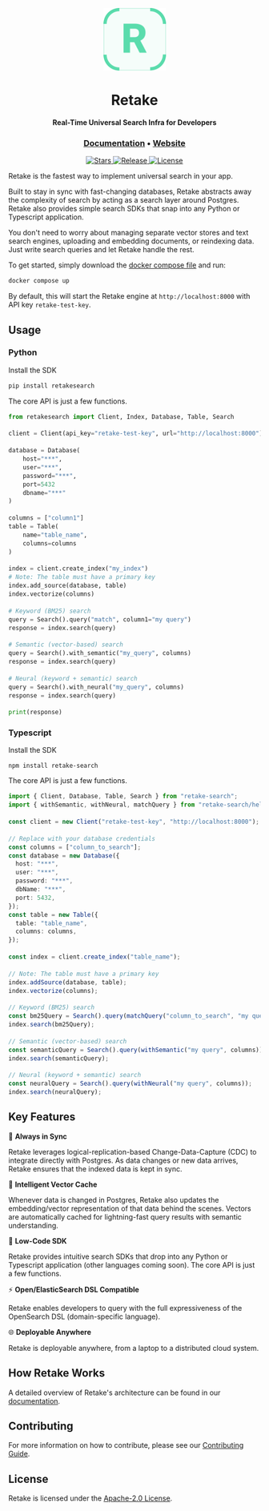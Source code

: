 <p align="center">
  <img src="assets/retake.svg" alt="Retake" width="125px"></a>
</p>

<h1 align="center">
    <b>Retake</b>
</h1>

<p align="center">
    <b>Real-Time Universal Search Infra for Developers</b> <br />
</p>

<h3 align="center">
  <a href="https://docs.getretake.com">Documentation</a> &bull;
  <a href="https://getretake.com">Website</a>
</h3>

<p align="center">
<a href="https://github.com/getretake/retake/stargazers/" target="_blank">
    <img src="https://img.shields.io/github/stars/getretake/retake?style=social&label=Star&maxAge=60" alt="Stars">
</a>
<a href="https://github.com/getretake/retake/releases" target="_blank">
    <img src="https://img.shields.io/github/v/release/getretake/retake?color=white" alt="Release">
</a>
<a href="https://github.com/getretake/retake/tree/main/LICENSE" target="_blank">
    <img src="https://img.shields.io/static/v1?label=license&message=Apache-2.0&color=white" alt="License">
</a>
</p>

Retake is the fastest way to implement universal search in your app.

Built to stay in sync with fast-changing databases, Retake abstracts away the complexity of search by acting as a search
layer around Postgres. Retake also provides simple search SDKs that snap into any Python or Typescript application.

You don't need to worry about managing separate vector stores and text search engines, uploading and embedding documents, or reindexing data. Just write search queries and let Retake handle the rest.

To get started, simply download the [docker compose file](https://raw.githubusercontent.com/getretake/retake/main/docker-compose.yml) and run:

```bash
docker compose up
```

By default, this will start the Retake engine at `http://localhost:8000` with API key `retake-test-key`.

## Usage

### Python

Install the SDK

```bash
pip install retakesearch
```

The core API is just a few functions.

```python
from retakesearch import Client, Index, Database, Table, Search

client = Client(api_key="retake-test-key", url="http://localhost:8000")

database = Database(
    host="***",
    user="***",
    password="***",
    port=5432
    dbname="***"
)

columns = ["column1"]
table = Table(
    name="table_name",
    columns=columns
)

index = client.create_index("my_index")
# Note: The table must have a primary key
index.add_source(database, table)
index.vectorize(columns)

# Keyword (BM25) search
query = Search().query("match", column1="my query")
response = index.search(query)

# Semantic (vector-based) search
query = Search().with_semantic("my_query", columns)
response = index.search(query)

# Neural (keyword + semantic) search
query = Search().with_neural("my_query", columns)
response = index.search(query)

print(response)
```

### Typescript

Install the SDK

```
npm install retake-search
```

The core API is just a few functions.

```typescript
import { Client, Database, Table, Search } from "retake-search";
import { withSemantic, withNeural, matchQuery } from "retake-search/helpers";

const client = new Client("retake-test-key", "http://localhost:8000");

// Replace with your database credentials
const columns = ["column_to_search"];
const database = new Database({
  host: "***",
  user: "***",
  password: "***",
  dbName: "***",
  port: 5432,
});
const table = new Table({
  table: "table_name",
  columns: columns,
});

const index = client.create_index("table_name");

// Note: The table must have a primary key
index.addSource(database, table);
index.vectorize(columns);

// Keyword (BM25) search
const bm25Query = Search().query(matchQuery("column_to_search", "my query"));
index.search(bm25Query);

// Semantic (vector-based) search
const semanticQuery = Search().query(withSemantic("my query", columns));
index.search(semanticQuery);

// Neural (keyword + semantic) search
const neuralQuery = Search().query(withNeural("my query", columns));
index.search(neuralQuery);
```

## Key Features

:arrows_counterclockwise: **Always in Sync**

Retake leverages logical-replication-based Change-Data-Capture (CDC) to integrate directly with Postgres. As data changes or new data arrives, Retake ensures that the indexed data is kept in sync.

:brain: **Intelligent Vector Cache**

Whenever data is changed in Postgres, Retake also updates the embedding/vector representation of that data behind the scenes. Vectors are automatically cached for lightning-fast query results with semantic understanding.

:rocket: **Low-Code SDK**

Retake provides intuitive search SDKs that drop into any Python or Typescript application (other languages coming soon). The core API is just a few functions.

:zap: **Open/ElasticSearch DSL Compatible**

Retake enables developers to query with the full expressiveness of the OpenSearch DSL (domain-specific language).

:globe_with_meridians: **Deployable Anywhere**

Retake is deployable anywhere, from a laptop to a distributed cloud system.

## How Retake Works

A detailed overview of Retake's architecture can be found in our [documentation](https://docs.getretake.com/architecture).

## Contributing

For more information on how to contribute, please see our [Contributing Guide](CONTRIBUTING.md).

## License

Retake is licensed under the [Apache-2.0 License](LICENSE).
